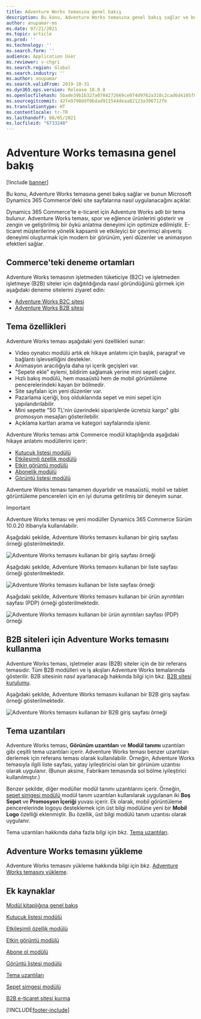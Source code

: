```yaml
---
title: Adventure Works temasına genel bakış
description: Bu konu, Adventure Works temasına genel bakış sağlar ve bunun Microsoft Dynamics 365 Commerce'deki site sayfalarına nasıl uygulanacağını açıklar.
author: anupamar-ms
ms.date: 07/21/2021
ms.topic: article
ms.prod: ''
ms.technology: ''
ms.search.form: ''
audience: Application User
ms.reviewer: v-chgri
ms.search.region: Global
ms.search.industry: ''
ms.author: anupamar
ms.search.validFrom: 2019-10-31
ms.dyn365.ops.version: Release 10.0.8
ms.openlocfilehash: 5bade39b1b327a0784272669ce074d9762a318c2cad6d4105f0d186c91d2593f
ms.sourcegitcommit: 42fe9790ddf0bdad911544deaa82123a396712fb
ms.translationtype: HT
ms.contentlocale: tr-TR
ms.lasthandoff: 08/05/2021
ms.locfileid: "6733240"
---
```

# <a name="adventure-works-theme-overview"></a>Adventure Works temasına genel bakış

[!include [banner](includes/banner.md)]

Bu konu, Adventure Works temasına genel bakış sağlar ve bunun Microsoft Dynamics 365 Commerce'deki site sayfalarına nasıl uygulanacağını açıklar.

Dynamics 365 Commerce'te e-ticaret için Adventure Works adlı bir tema bulunur. Adventure Works teması, spor ve eğlence ürünlerini gösterir ve zengin ve geliştirilmiş bir öykü anlatma deneyimi için optimize edilmiştir. E-ticaret müşterilerine yönelik kapsamlı ve etkileyici bir çevrimiçi alışveriş deneyimi oluşturmak için modern bir görünüm, yeni düzenler ve animasyon efektleri sağlar.

## <a name="trial-environments-in-commerce"></a>Commerce'teki deneme ortamları

Adventure Works temasının işletmeden tüketiciye (B2C) ve işletmeden işletmeye (B2B) siteler için dağıtıldığında nasıl göründüğünü görmek için aşağıdaki deneme sitelerini ziyaret edin:

- [Adventure Works B2C sitesi](https://www.adventure-works.com/)
- [Adventure Works B2B sitesi](https://www.adventure-works.com/business)

## <a name="theme-capabilities"></a>Tema özellikleri

Adventure Works teması aşağıdaki yeni özellikleri sunar:

- Video oynatıcı modülü artık ek hikaye anlatımı için başlık, paragraf ve bağlantı işlevselliğini destekler.
- Animasyon aracılığıyla daha iyi içerik geçişleri var.
- "Sepete ekle" eylemi, bildirim sağlamak yerine mini sepeti çağırır.
- Hızlı bakış modülü, hem masaüstü hem de mobil görüntüleme pencerelerindeki kayan bir bölmedir.
- Site sayfaları için yeni düzenler var. 
- Pazarlama içeriği, boş olduklarında sepet ve mini sepet için yapılandırılabilir.
- Mini sepette "50 TL'nin üzerindeki siparişlerde ücretsiz kargo" gibi promosyon mesajları gösterilebilir.
- Açıklama kartları arama ve kategori sayfalarında işlenir.

Adventure Works teması artık Commerce modül kitaplığında aşağıdaki hikaye anlatımı modüllerini içerir:

- [Kutucuk listesi modülü](tile-list-module.md)
- [Etkileşimli özellik modülü](interactive-feature-module.md)
- [Etkin görüntü modülü](active-image-module.md)
- [Abonelik modülü](subscribe-module.md)
- [Görüntü listesi modülü](image-list-module.md)

Adventure Works teması tamamen duyarlıdır ve masaüstü, mobil ve tablet görüntüleme pencereleri için en iyi duruma getirilmiş bir deneyim sunar.

> [!IMPORTANT]
> Adventure Works teması ve yeni modüller Dynamics 365 Commerce Sürüm 10.0.20 itibarıyla kullanılabilir.

Aşağıdaki şekilde, Adventure Works temasını kullanan bir giriş sayfası örneği gösterilmektedir.

![Adventure Works temasını kullanan bir giriş sayfası örneği](./media/aw_b2c.PNG)

Aşağıdaki şekilde, Adventure Works temasını kullanan bir liste sayfası örneği gösterilmektedir.

![Adventure Works temasını kullanan bir liste sayfası örneği](./media/Aw_list.PNG)

Aşağıdaki şekilde, Adventure Works temasını kullanan bir ürün ayrıntıları sayfası (PDP) örneği gösterilmektedir.

![Adventure Works temasını kullanan bir ürün ayrıntıları sayfası (PDP) örneği](./media/aw_pdp.PNG)

## <a name="use-the-adventure-works-theme-for-b2b-sites"></a>B2B siteleri için Adventure Works temasını kullanma

Adventure Works teması, işletmeler arası (B2B) siteler için de bir referans temasıdır. Tüm B2B modülleri ve iş akışları Adventure Works temalarında gösterilir. B2B sitesinin nasıl ayarlanacağı hakkında bilgi için bkz. [B2B sitesi kurulumu](./b2b/set-up-b2b-site.md).

Aşağıdaki şekilde, Adventure Works temasını kullanan bir B2B giriş sayfası örneği gösterilmektedir.

![Adventure Works temasını kullanan bir B2B giriş sayfası örneği](./media/aw_b2b.PNG)

## <a name="theme-extensions"></a>Tema uzantıları

Adventure Works teması, **Görünüm uzantıları** ve **Modül tanımı** uzantıları gibi çeşitli tema uzantıları içerir. Adventure Works teması benzer uzantıları derlemek için referans teması olarak kullanılabilir. Örneğin, Adventure Works temasıyla ilgili liste sayfası, yatay iyileştiricisi olan bir görünüm uzantısı olarak uygulanır. (Bunun aksine, Fabrikam temasında sol bölme iyileştirici kullanılmıştır.)

Benzer şekilde, diğer modüller modül tanımı uzantılarını içerir. Örneğin, [sepet simgesi modülü](cart-icon-module.md) modül tanım uzantıları kullanılarak uygulanan iki **Boş Sepet** ve **Promosyon İçeriği** yuvası içerir. Ek olarak, mobil görüntüleme pencerelerinde logoyu desteklemek için üst bilgi modülüne yeni bir **Mobil Logo** özelliği eklenmiştir. Bu özellik, üst bilgi modülü tanım uzantısı olarak uygulanır.

Tema uzantıları hakkında daha fazla bilgi için bkz. [Tema uzantıları](e-commerce-extensibility/theme-module-extensions.md).

## <a name="install-the-adventure-works-theme"></a>Adventure Works temasını yükleme

Adventure Works temasını yükleme hakkında bilgi için bkz. [Adventure Works temasını yükleme](install-adventure-works.md).

## <a name="additional-resources"></a>Ek kaynaklar

[Modül kitaplığına genel bakış](starter-kit-overview.md)

[Kutucuk listesi modülü](tile-list-module.md)

[Etkileşimli özellik modülü](interactive-feature-module.md)

[Etkin görüntü modülü](active-image-module.md)

[Abone ol modülü](subscribe-module.md)

[Görüntü listesi modülü](image-list-module.md)

[Tema uzantıları](e-commerce-extensibility/theme-module-extensions.md)

[Sepet simgesi modülü](cart-icon-module.md)

[B2B e-ticaret sitesi kurma](./b2b/set-up-b2b-site.md)

[!INCLUDE[footer-include](../includes/footer-banner.md)]
